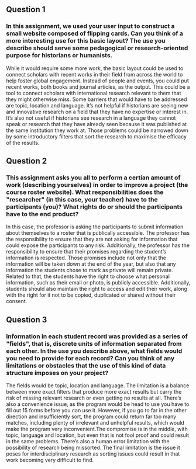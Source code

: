 ## Question 1
### In this assignment, we used your user input to construct a small website composed of flipping cards. Can you think of a more interesting use for this basic layout? The use you describe should serve some pedagogical or research-oriented purpose for historians or humanists.
While it would require some more work, the basic layout could be used to connect scholars with recent works in their field from across the world to help foster global engagement. Instead of people and events, you could put recent works, both books and journal articles, as the output. This could be a tool to connect scholars with international research relevant to them that they might otherwise miss. Some barriers that would have to be addressed are topic, location and language. It’s not helpful if historians are seeing new and innovative research on a field that they have no expertise or interest in. It’s also not useful if historians see research in a language they cannot speak or research that they have already seen because it was published at the same institution they work at. Those problems could be narrowed down by some introductory filters that sort the research to maximise the efficacy of the results.   
 
## Question 2
### This assignment asks you all to perform a certian amount of work (describing yourselves) in order to improve a project (the course roster website). What responsibilities does the "researcher" (in this case, your teacher) have to the participants (you)? What rights do or should the participants have to the end product? 
In this case, the professor is asking the participants to submit information about themselves to a roster that is publically accessible. The professor has the responsibility to ensure that they are not asking for information that could expose the participants to any risk. Additionally, the professor has the responsibility to ensure that their promises regarding the student’s information is respected. Those promises include not only that the information will be taken down at the end of the year, but also that any information the students chose to mark as private will remain private. Related to that, the students have the right to choose what personal information, such as their email or photo, is publicly accessible. Additionally, students should also maintain the right to access and edit their work, along with the right for it not to be copied, duplicated or shared without their consent. 
 
## Question 3
### Information in each student record was provided as a series of "fields", that is, discrete units of information separated from each other. In the use you describe above, what fields would you need to provide for each record? Can you think of any limitations or obstacles that the use of this kind of data structure imposes on your project?
The fields would be topic, location and language. The limitation is a balance between more exact filters that produce more exact results but carry the risk of missing relevant research or even getting no results at all. There’s also a convenience issue, as the program would be head to use you have to fill out 15 forms before you can use it. However, if you go to far in the other direction and insufficiently sort, the program could return far too many matches, including plenty of irrelevant and unhelpful results, which would make the program very inconvenient.The compromise is in the middle, with topic, language and location, but even that is not fool proof and could result in the same problems. There’s also a human error limitation with the possibility of research being missorted. The final limitation is the issue it poses for interdisciplinary research as sorting issues could result in that work becoming very difficult to find.  
